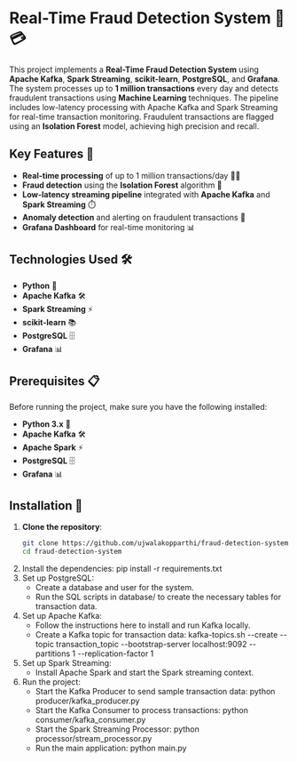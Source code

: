 # Real-Time Fraud Detection System 🚨💳

This project implements a **Real-Time Fraud Detection System** using **Apache Kafka**, **Spark Streaming**, **scikit-learn**, **PostgreSQL**, and **Grafana**. The system processes up to **1 million transactions** every day and detects fraudulent transactions using **Machine Learning** techniques. The pipeline includes low-latency processing with Apache Kafka and Spark Streaming for real-time transaction monitoring. Fraudulent transactions are flagged using an **Isolation Forest** model, achieving high precision and recall.

## Key Features 🌟
- **Real-time processing** of up to 1 million transactions/day 🏃‍♂️
- **Fraud detection** using the **Isolation Forest** algorithm 🤖
- **Low-latency streaming pipeline** integrated with **Apache Kafka** and **Spark Streaming** ⏱️
- **Anomaly detection** and alerting on fraudulent transactions 🚨
- **Grafana Dashboard** for real-time monitoring 📊

## Technologies Used 🛠️
- **Python** 🐍
- **Apache Kafka** 🛠️
- **Spark Streaming** ⚡
- **scikit-learn** 📚
- **PostgreSQL** 🗄️
- **Grafana** 📊

## Prerequisites 📋
Before running the project, make sure you have the following installed:
- **Python 3.x** 🐍
- **Apache Kafka** 🛠️
- **Apache Spark** ⚡
- **PostgreSQL** 🗄️
- **Grafana** 📊

## Installation 🚀

1. **Clone the repository**:
   ```bash
   git clone https://github.com/ujwalakopparthi/fraud-detection-system.git
   cd fraud-detection-system
2. Install the dependencies:
    pip install -r requirements.txt
3. Set up PostgreSQL:
    * Create a database and user for the system.
    * Run the SQL scripts in database/ to create the necessary tables for transaction data.
4. Set up Apache Kafka:
    * Follow the instructions here to install and run Kafka locally.
    * Create a Kafka topic for transaction data:
        kafka-topics.sh --create --topic transaction_topic --bootstrap-server localhost:9092 --partitions 1 --replication-factor 1
5.  Set up Spark Streaming:
    * Install Apache Spark and start the Spark streaming context.
6.  Run the project:
    * Start the Kafka Producer to send sample transaction data:
        python producer/kafka_producer.py
    * Start the Kafka Consumer to process transactions:
        python consumer/kafka_consumer.py
    * Start the Spark Streaming Processor:
        python processor/stream_processor.py
    * Run the main application:
        python main.py

